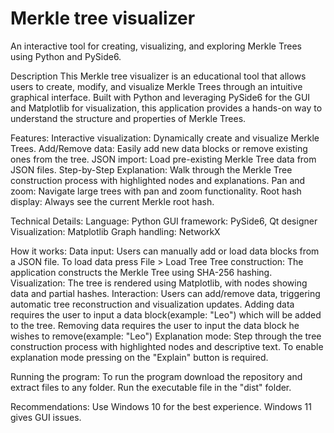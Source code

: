 # Merkle tree visualizer
An interactive tool for creating, visualizing, and exploring Merkle Trees using Python and PySide6.

Description
This Merkle tree visualizer is an educational tool that allows users to create, modify, and visualize Merkle Trees through an intuitive graphical interface. Built with Python and leveraging PySide6 for the GUI and Matplotlib for visualization, this application provides a hands-on way to understand the structure and properties of Merkle Trees.

Features:
  Interactive visualization: Dynamically create and visualize Merkle Trees.
  Add/Remove data: Easily add new data blocks or remove existing ones from the tree.
  JSON import: Load pre-existing Merkle Tree data from JSON files.
  Step-by-Step Explanation: Walk through the Merkle Tree construction process with highlighted nodes and explanations.
  Pan and zoom: Navigate large trees with pan and zoom functionality.
  Root hash display: Always see the current Merkle root hash.

Technical Details:
  Language: Python
  GUI framework: PySide6, Qt designer
  Visualization: Matplotlib
  Graph handling: NetworkX

How it works:
  Data input: Users can manually add or load data blocks from a JSON file. To load data press File > Load Tree
  Tree construction: The application constructs the Merkle Tree using SHA-256 hashing.
  Visualization: The tree is rendered using Matplotlib, with nodes showing data and partial hashes.
  Interaction: Users can add/remove data, triggering automatic tree reconstruction and visualization updates. Adding data requires the user to input a data block(example: "Leo") which will be added to the tree. Removing data requires the user to input the data block he wishes to remove(example: "Leo")
  Explanation mode: Step through the tree construction process with highlighted nodes and descriptive text. To enable explanation mode pressing on the "Explain" button is required.

Running the program:
  To run the program download the repository and extract files to any folder.
  Run the executable file in the "dist" folder.

Recommendations:
  Use Windows 10 for the best experience. Windows 11 gives GUI issues.
